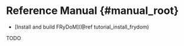 Reference Manual {#manual_root}
==========================


* [Install and build FRyDoM](@ref tutorial_install_frydom)

TODO